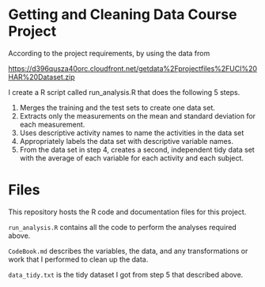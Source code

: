 # Getting and Cleaning Data Course Project
According to the project requirements, by using the data from

https://d396qusza40orc.cloudfront.net/getdata%2Fprojectfiles%2FUCI%20HAR%20Dataset.zip

I create a R script called run_analysis.R that does the following 5 steps.

1. Merges the training and the test sets to create one data set.
2. Extracts only the measurements on the mean and standard deviation for each measurement.
3. Uses descriptive activity names to name the activities in the data set
4. Appropriately labels the data set with descriptive variable names.
5. From the data set in step 4, creates a second, independent tidy data set with the average of each variable for each activity and each subject.

# Files

This repository hosts the R code and documentation files for this project.

`run_analysis.R` contains all the code to perform the analyses required above. 

`CodeBook.md` describes the variables, the data, and any transformations or work that I performed to clean up the data.

`data_tidy.txt` is the tidy dataset I got from step 5 that described above.
